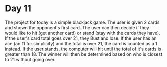 # Day 11
The project for today is a simple blackjack game. The user is given 2 cards and shown the opponent's first card. The user can then decide if they would like to hit (get another card) or stand (stay with the cards they have). If the user's card total goes over 21, they Bust and lose. If the user has an ace (an 11 for simplicity) and the total is over 21, the card is counted as a 1 instead. If the user stands, the computer will hit until the total of it's cards is greater than 18. The winner will then be determined based on who is closest to 21 without going over.